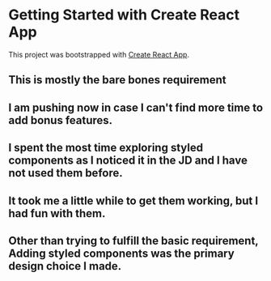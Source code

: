 # Getting Started with Create React App

This project was bootstrapped with [Create React App](https://github.com/facebook/create-react-app).

## This is mostly the bare bones requirement 
## I am pushing now in case I can't find more time to add bonus features.
## I spent the most time exploring styled components as I noticed it in the JD and I have not used them before.
## It took me a little while to get them working, but I had fun with them.
## Other than trying to fulfill the basic requirement, Adding styled components was the primary design choice I made.
